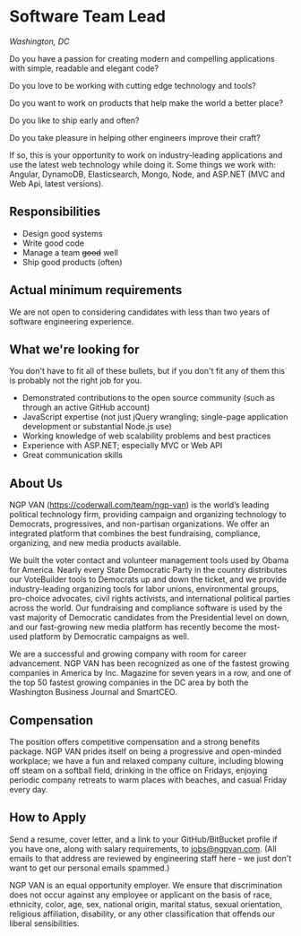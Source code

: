 Software Team Lead
==================
*Washington, DC*

Do you have a passion for creating modern and compelling applications with simple, readable and elegant code?

Do you love to be working with cutting edge technology and tools?

Do you want to work on products that help make the world a better place?

Do you like to ship early and often?

Do you take pleasure in helping other engineers improve their craft?

If so, this is your opportunity to work on industry-leading applications and use the latest web technology while doing it.  Some things we work with:  Angular, DynamoDB, Elasticsearch, Mongo, Node, and ASP.NET (MVC and Web Api, latest versions).

Responsibilities
----------------

* Design good systems
* Write good code
* Manage a team ~~good~~ well
* Ship good products (often)


Actual minimum requirements
---------------------------

We are not open to considering candidates with less than two years of software engineering experience.

What we're looking for
----------------------

You don't have to fit all of these bullets, but if you don't fit any of them this is probably not the right job for you.

* Demonstrated contributions to the open source community (such as through an active GitHub account)
* JavaScript expertise (not just jQuery wrangling; single-page application development or substantial Node.js use)
* Working knowledge of web scalability problems and best practices
* Experience with ASP.NET; especially MVC or Web API
* Great communication skills

About Us
--------

NGP VAN (https://coderwall.com/team/ngp-van) is the world’s leading political technology firm, providing campaign and organizing technology to Democrats, progressives, and non-partisan organizations. We offer an integrated platform that combines the best fundraising, compliance, organizing, and new media products available.

We built the voter contact and volunteer management tools used by Obama for America. Nearly every State Democratic Party in the country distributes our VoteBuilder tools to Democrats up and down the ticket, and we provide industry-leading organizing tools for labor unions, environmental groups, pro-choice advocates, civil rights activists, and international political parties across the world.  Our fundraising and compliance software is used by the vast majority of Democratic candidates from the Presidential level on down, and our fast-growing new media platform has recently become the most-used platform by Democratic campaigns as well.

We are a successful and growing company with room for career advancement.  NGP VAN has been recognized as one of the fastest growing companies in America by Inc. Magazine for seven years in a row, and one of the top 50 fastest growing companies in the DC area by both the Washington Business Journal and SmartCEO.  

Compensation
------------

The position offers competitive compensation and a strong benefits package. NGP VAN prides itself on being a progressive and open-minded workplace; we have a fun and relaxed company culture, including blowing off steam on a softball field, drinking in the office on Fridays, enjoying periodic company retreats to warm places with beaches, and casual Friday every day. 

How to Apply
------------

Send a resume, cover letter, and a link to your GitHub/BitBucket profile if you have one, along with salary requirements, to jobs@ngpvan.com.  (All emails to that address are reviewed by engineering staff here - we just don't want to get our personal emails spammed.)

NGP VAN is an equal opportunity employer. We ensure that discrimination does not occur against any employee or applicant on the basis of race, ethnicity, color, age, sex, national origin, marital status, sexual orientation, religious affiliation, disability, or any other classification that offends our liberal sensibilities.
